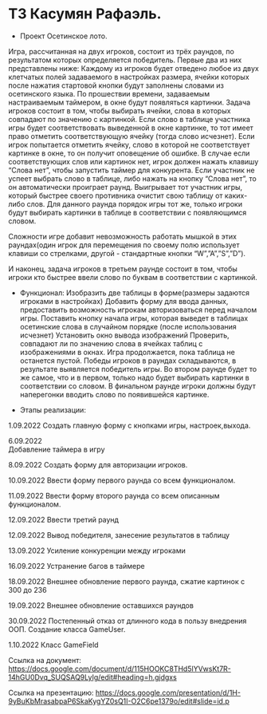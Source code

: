 # ТЗ Касумян Рафаэль.

* Проект Осетинское лото.

Игра, рассчитанная на двух игроков, состоит из трёх раундов, по результатом которых определяется победитель. Первые два из них представлены ниже: 
Каждому из игроков будет отведено любое из двух клетчатых полей задаваемого в настройках размера, ячейки которых после нажатия стартовой кнопки будут заполнены словами из осетинского языка. По прошествии времени, задаваемым настраиваемым таймером, в окне будут появляться картинки. Задача игроков состоит в том, чтобы выбирать ячейки, слова в которых совпадают по значению с картинкой. Если слово в таблице участника игры будет соответствовать выведенной в окне картинке, то тот имеет право отметить соответствующую ячейку (тогда слово исчезнет). Если игрок попытается отметить ячейку, слово в которой не соответствует картинке в окне, то он получит оповещение об ошибке. В случае если соответствующих слов или картинок нет, игрок должен нажать клавишу “Слова нет”, чтобы запустить таймер для  конкурента. Если участник не успеет выбрать слово в таблице, либо нажать на кнопку “Слова нет”, то он автоматически проиграет  раунд. Выигрывает тот участник игры, который быстрее своего противника очистит свою таблицу от каких-либо слов.
Для данного раунда порядок игры тот же, только игроки будут выбирать картинки в таблице в соответствии с появляющимся словом.


Сложности игре добавит невозможность работать мышкой в этих раундах(один игрок для перемещения по своему полю использует клавиши со стрелками, другой - стандартные кнопки “W”,”A”,”S”,”D”). 

И наконец, задача игроков в третьем раунде состоит в том, чтобы игроки кто быстрее ввели слово по буквам в соответствии с картинкой.

* Функционал:
Изобразить две таблицы в форме(размеры задаются игроками в настройках)
Добавить форму для ввода данных, предоставить возможность игрокам авторизоваться перед началом игры.
Поставить кнопку начала игры, которая выведет в таблицах осетинские слова в случайном порядке (после использования исчезнет)
Установить окно вывода изображений
Проверить, совпадают ли по значению слова в ячейках таблиц с изображениями в окнах. Игра продолжается, пока таблица не останется пустой.
Победы игроков в раундах складываются, в результате выявляется победитель игры.
Во втором раунде будет то же самое, что и в первом, только надо будет выбирать картинки в соответствии со словом.
В финальном раунде игроки должны будут наперегонки вводить слово по появившейся картинке.


* Этапы реализации:

1.09.2022
Создать главную форму с кнопками игры, настроек,выхода.

6.09.2022  
Добавление таймера в игру

8.09.2022
Создать форму для авторизации игроков. 

10.09.2022
Ввести форму первого раунда со всем функционалом.

11.09.2022 
Ввести форму второго раунда со всем описанным функционалом.

12.09.2022
Ввести третий раунд

12.09.2022 
Вывод победителя, занесение результатов в таблицу

13.09.2022
Усиление конкуренции между игроками

16.09.2022
Устранение багов в таймере

18.09.2022
Внешнее обновление первого раунда, сжатие картинок с 300 до 236

19.09.2022
Внешнее обновление оставшихся раундов

30.09.2022
Постепенный отказ от длинного кода в пользу внедрения ООП. Создание класса GameUser.

1.10.2022
Класс GameField

Ссылка на документ: https://docs.google.com/document/d/115HOOKC8THd5lYVwsKt7R-14hGU0Dvq_SUQSAQ9LyIg/edit#heading=h.gjdgxs



Ссылка на презентацию: https://docs.google.com/presentation/d/1H-9yBuKbMrasabpaP6SkaKygYZ0sQ1I-O2C6pe1379o/edit#slide=id.p


      
